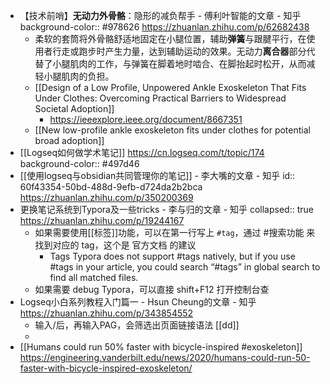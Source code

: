 - 【技术前哨】**无动力外骨骼**：隐形的减负帮手 - 傅利叶智能的文章 - 知乎
  background-color:: #978626
  https://zhuanlan.zhihu.com/p/62682438
	- 柔软的套筒将外骨骼舒适地固定在小腿位置，辅助**弹簧**与跟腱平行，在使用者行走或跑步时产生力量，达到辅助运动的效果。无动力**离合器**部分代替了小腿肌肉的工作，与弹簧在脚着地时啮合、在脚抬起时松开，从而减轻小腿肌肉的负担。
	- [[Design of a Low Profile, Unpowered Ankle Exoskeleton That Fits Under Clothes: Overcoming Practical Barriers to Widespread Societal Adoption]]
		- https://ieeexplore.ieee.org/document/8667351
	- [[New low-profile ankle exoskeleton fits under clothes for potential broad adoption]]
- [[Logseq如何做学术笔记]] https://cn.logseq.com/t/topic/174
  background-color:: #497d46
- [[使用logseq与obsidian共同管理你的笔记]] - 李大嘴的文章 - 知乎
  id:: 60f43354-50bd-488d-9efb-d724da2b2bca
  https://zhuanlan.zhihu.com/p/350200369
- 更换笔记系统到Typora及一些tricks - 李与归的文章 - 知乎
  collapsed:: true
  https://zhuanlan.zhihu.com/p/19244167
	- 如果需要使用[[标签]]功能，可以在第一行写上 `#tag`，通过 #搜索功能 来找到对应的 tag，这个是 官方文档 的建议
		- Tags
		  Typora does not support #tags natively, but if you use #tags in your article, you could search “#tags” in global search to find all matched files.
	- 如果需要 debug Typora，可以直接 shift+F12 打开控制台查
- Logseq小白系列教程入门篇一 - Hsun Cheung的文章 - 知乎
  https://zhuanlan.zhihu.com/p/343854552
	- 输入/后，再输入PAG，会筛选出页面链接语法 [[dd]]
	-
- [[Humans could run 50% faster with bicycle-inspired #exoskeleton]] https://engineering.vanderbilt.edu/news/2020/humans-could-run-50-faster-with-bicycle-inspired-exoskeleton/